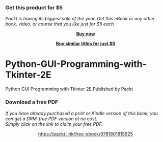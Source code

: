 
### Get this product for $5

<i>Packt is having its biggest sale of the year. Get this eBook or any other book, video, or course that you like just for $5 each</i>


<b><p align='center'>[Buy now](https://packt.link/9781801815925)</p></b>


<b><p align='center'>[Buy similar titles for just $5](https://subscription.packtpub.com/search)</p></b>


# Python-GUI-Programming-with-Tkinter-2E
Python GUI Programming with Tkinter 2E.Published by Packt
### Download a free PDF

 <i>If you have already purchased a print or Kindle version of this book, you can get a DRM-free PDF version at no cost.<br>Simply click on the link to claim your free PDF.</i>
<p align="center"> <a href="https://packt.link/free-ebook/9781801815925">https://packt.link/free-ebook/9781801815925 </a> </p>